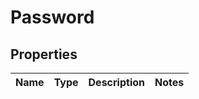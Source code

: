 
# Password

## Properties
Name | Type | Description | Notes
------------ | ------------- | ------------- | -------------



